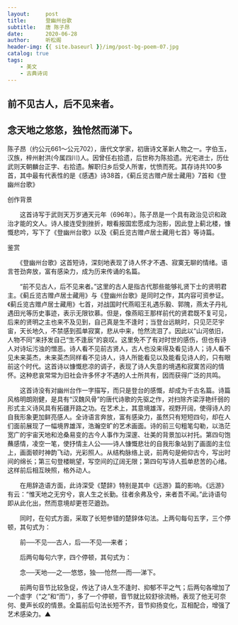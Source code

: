 ```yaml
---
layout:     post
title:      登幽州台歌
subtitle:   唐 陈子昂
date:       2020-06-28
author:     听松阁
header-img: {{ site.baseurl }}/img/post-bg-poem-07.jpg
catalog: true
tags:
    - 美文
    - 古典诗词
---
```


## 前不见古人，后不见来者。

## 念天地之悠悠，独怆然而涕下。







陈子昂（约公元661～公元702），唐代文学家，初唐诗文革新人物之一。字伯玉，汉族，梓州射洪(今属四川)人。因曾任右拾遗，后世称为陈拾遗。光宅进士，历仕武则天朝麟台正字、右拾遗。解职归乡后受人所害，忧愤而死。其存诗共100多首，其中最有代表性的是《感遇》诗38首，《蓟丘览古赠卢居士藏用》7首和《登幽州台歌》





创作背景

　　这首诗写于武则天万岁通天元年（696年）。陈子昂是一个具有政治见识和政治才能的文人。诗人接连受到挫折，眼看报国宏愿成为泡影，因此登上蓟北楼，慷慨悲吟，写下了《登幽州台歌》以及《蓟丘览古赠卢居士藏用七首》等诗篇。







鉴赏



　　《登幽州台歌》这首短诗，深刻地表现了诗人怀才不遇、寂寞无聊的情绪。语言苍劲奔放，富有感染力，成为历来传诵的名篇。



　　“前不见古人，后不见来者。”这里的古人是指古代那些能够礼贤下士的贤明君主。《蓟丘览古赠卢居士藏用》与《登幽州台歌》是同时之作，其内容可资参证。《蓟丘览古赠卢居士藏用》七首，对战国时代燕昭王礼遇乐毅、郭隗，燕太子丹礼遇田光等历史事迹，表示无限钦慕。但是，像燕昭王那样前代的贤君既不复可见，后来的贤明之主也来不及见到，自己真是生不逢时；当登台远眺时，只见茫茫宇宙，天长地久，不禁感到孤单寂寞，悲从中来，怆然流泪了。因此以“山河依旧，人物不同”来抒发自己“生不逢辰”的哀叹。这里免不了有对时世的感伤，但也有诗人对诗坛污浊的憎恶。诗人看不见前古贤人，古人也没来得及看见诗人；诗人看不见未来英杰，未来英杰同样看不见诗人，诗人所能看见以及能看见诗人的，只有眼前这个时代。这首诗以慷慨悲凉的调子，表现了诗人失意的境遇和寂寞苦闷的情怀。这种悲哀常常为旧社会许多怀才不遇的人士所共有，因而获得广泛的共鸣。



　　这首诗没有对幽州台作一字描写，而只是登台的感慨，却成为千古名篇。诗篇风格明朗刚健，是具有“汉魏风骨”的唐代诗歌的先驱之作，对扫除齐梁浮艳纤弱的形式主义诗风具有拓疆开路之功。在艺术上，其意境雄浑，视野开阔，使得诗人的自我形象更加鲜亮感人。全诗语言奔放，富有感染力，虽然只有短短四句，却在人们面前展现了一幅境界雄浑，浩瀚空旷的艺术画面。诗的前三句粗笔勾勒，以浩茫宽广的宇宙天地和沧桑易变的古今人事作为深邃、壮美的背景加以衬托。第四句饱蘸感情，凌空一笔，使抒情主人公——诗人慷慨悲壮的自我形象站到了画面的主位上，画面顿时神韵飞动，光彩照人。从结构脉络上说，前两句是俯仰古今，写出时间的绵长；第三句登楼眺望，写空间的辽阔无限；第四句写诗人孤单悲苦的心绪。这样前后相互映照，格外动人。



　　在用辞造语方面，此诗深受《楚辞》特别是其中《远游》篇的影响。《远游》有云：“惟天地之无穷兮，哀人生之长勤。往者余弗及兮，来者吾不闻。”此诗语句即从此化出，然而意境却更苍茫遒劲。



　　同时，在句式方面，采取了长短参错的楚辞体句法。上两句每句五字，三个停顿，其句式为：



　　前──不见──古人，后──不见──来者；



　　后两句每句六字，四个停顿，其句式为：



　　念──天地──之──悠悠，独──怆然──而──涕下。



　　前两句音节比较急促，传达了诗人生不逢时、抑郁不平之气；后两句各增加了一个虚字（“之”和“而”），多了一个停顿，音节就比较舒徐流畅，表现了他无可奈何、曼声长叹的情景。全篇前后句法长短不齐，音节抑扬变化，互相配合，增强了艺术感染力。▲
